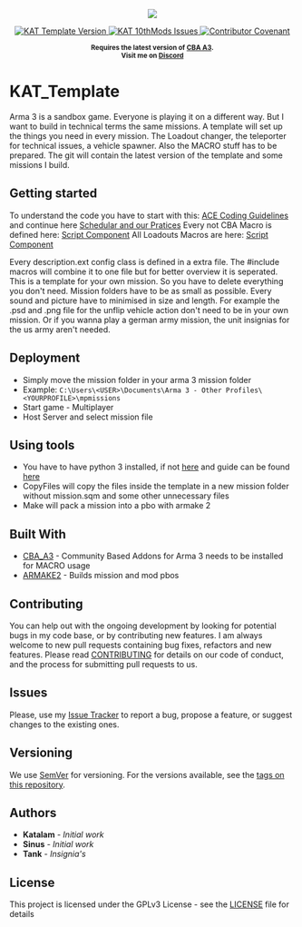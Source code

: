 <p align="center">
    <img src="https://raw.githubusercontent.com/Katalam/KAT_template/master/logo.png">
</p>

<p align="center">
    <a href="https://github.com/Katalam/KAT_template/releases/latest">
        <img src="https://img.shields.io/badge/Version-2.0.10-blue.svg?style=flat-square" alt="KAT Template Version">
    </a>
    <a href="https://github.com/Katalam/KAT_template/issues">
        <img src="https://img.shields.io/github/issues-raw/Katalam/KAT_Template.svg?style=flat-square&label=Issues" alt="KAT 10thMods Issues">
    </a>
    <a href="CONTRIBUTING">
        <img src="https://img.shields.io/badge/Contributor%20Covenant-v1.4%20adopted-ff69b4.svg" alt="Contributor Covenant">
    </a>
</p>
<p align="center">
    <sup><strong>Requires the latest version of <a href="https://github.com/CBATeam/CBA_A3/releases">CBA A3</a>.<br/>
    Visit me on <a href="https://discord.gg/HbA93HK">Discord</a></strong></sup>
</p>


# KAT_Template

Arma 3 is a sandbox game. Everyone is playing it on a different way. But I want to build in technical terms the same missions. A template will set up the things you need in every mission. The Loadout changer, the teleporter for technical issues, a vehicle spawner. Also the MACRO stuff has to be prepared. The git will contain the latest version of the template and some missions I build.

## Getting started

To understand the code you have to start with this: [ACE Coding Guidelines](https://ace3mod.com/wiki/development/coding-guidelines.html) and continue here [Schedular and our Pratices](https://ace3mod.com/wiki/development/arma-3-scheduler-and-our-practices.html)
Every not CBA Macro is defined here: [Script Component](https://github.com/Katalam/KAT_template/blob/master/kat_template.malden/script_component.hpp)
All Loadouts Macros are here: [Script Component](https://github.com/Katalam/KAT_template/blob/master/kat_template.malden/functions/loadouts/script_component.hpp)

Every description.ext config class is defined in a extra file. The #include macros will combine it to one file but for better overview it is seperated.
This is a template for your own mission. So you have to delete everything you don't need.
Mission folders have to be as small as possible. Every sound and picture have to minimised in size and length.
For example the .psd and .png file for the unflip vehicle action don't need to be in your own mission. Or if you wanna play a german army mission, the unit insignias for the us army aren't needed.

## Deployment

* Simply move the mission folder in your arma 3 mission folder
* Example: `C:\Users\<USER>\Documents\Arma 3 - Other Profiles\<YOURPROFILE>\mpmissions`
* Start game - Multiplayer
* Host Server and select mission file

## Using tools

* You have to have python 3 installed, if not [here](https://www.python.org/downloads/) and guide can be found [here](https://wiki.python.org/moin/BeginnersGuide/Download)
* CopyFiles will copy the files inside the template in a new mission folder without mission.sqm and some other unnecessary files
* Make will pack a mission into a pbo with armake 2

## Built With

* [CBA_A3](https://github.com/CBATeam/CBA_A3) - Community Based Addons for Arma 3 needs to be installed for MACRO usage
* [ARMAKE2](https://github.com/KoffeinFlummi/armake2) - Builds mission and mod pbos

## Contributing

You can help out with the ongoing development by looking for potential bugs in my code base, or by contributing new features. I am always welcome to new pull requests containing bug fixes, refactors and new features.
Please read [CONTRIBUTING](CONTRIBUTING) for details on our code of conduct, and the process for submitting pull requests to us.

## Issues

Please, use my [Issue Tracker](https://github.com/Katalam/KAT_template/issues) to report a bug, propose a feature, or suggest changes to the existing ones.

## Versioning

We use [SemVer](http://semver.org/) for versioning. For the versions available, see the [tags on this repository](https://github.com/Katalam/KAT_template/tags).

## Authors

- **Katalam** - *Initial work*
- **Sinus** - *Initial work*
- **Tank** - *Insignia's*

<!---
See also the list of [contributors](https://github.com/your/project/contributors) who participated in this project.
-->


## License

This project is licensed under the GPLv3 License - see the [LICENSE](LICENSE) file for details
